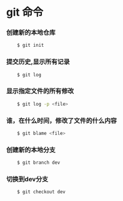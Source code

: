 # git 命令
### 创建新的本地仓库
``` bash
    $ git init
```
### 提交历史,显示所有记录
``` bash
    $ git log
```
### 显示指定文件的所有修改
``` bash
    $ git log -p <file>
```
### 谁，在什么时间，修改了文件的什么内容
``` bash
    $ git blame <file>
```

### 创建新的本地分支
``` bash
    $ git branch dev
```
### 切换到dev分支
``` bash
    $ git checkout dev
```
